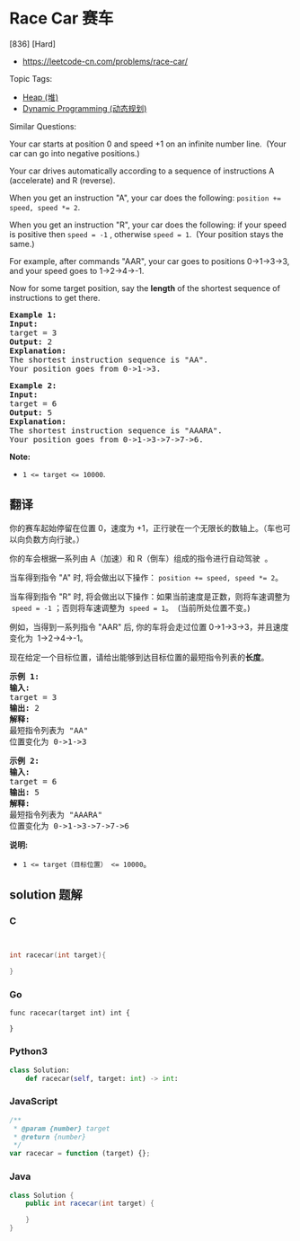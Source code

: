 # Race Car 赛车

[836] [Hard]

- https://leetcode-cn.com/problems/race-car/

Topic Tags:

- [Heap (堆)](https://leetcode-cn.com/tag/heap/)
- [Dynamic Programming (动态规划)](https://leetcode-cn.com/tag/dynamic-programming/)

Similar Questions:

Your car starts at position 0 and speed +1 on an infinite number line.  (Your car can go into negative positions.)

Your car drives automatically according to a sequence of instructions A (accelerate) and R (reverse).

When you get an instruction "A", your car does the following: `position += speed, speed *= 2`.

When you get an instruction "R", your car does the following: if your speed is positive then `speed = -1` , otherwise `speed = 1`.  (Your position stays the same.)

For example, after commands "AAR", your car goes to positions 0->1->3->3, and your speed goes to 1->2->4->-1.

Now for some target position, say the **length** of the shortest sequence of instructions to get there.

<pre><strong>Example 1:</strong>
<strong>Input:</strong> 
target = 3
<strong>Output:</strong> 2
<strong>Explanation:</strong> 
The shortest instruction sequence is "AA".
Your position goes from 0-&gt;1-&gt;3.
</pre>

<pre><strong>Example 2:</strong>
<strong>Input:</strong> 
target = 6
<strong>Output:</strong> 5
<strong>Explanation:</strong> 
The shortest instruction sequence is "AAARA".
Your position goes from 0-&gt;1-&gt;3-&gt;7-&gt;7-&gt;6.
</pre>

**Note:**

- `1 <= target <= 10000`.

## 翻译

你的赛车起始停留在位置 0，速度为 +1，正行驶在一个无限长的数轴上。（车也可以向负数方向行驶。）

你的车会根据一系列由 A（加速）和 R（倒车）组成的指令进行自动驾驶  。

当车得到指令 "A" 时, 将会做出以下操作： `position += speed, speed *= 2`。

当车得到指令 "R" 时, 将会做出以下操作：如果当前速度是正数，则将车速调整为  `speed = -1` ；否则将车速调整为  `speed = 1`。  (当前所处位置不变。)

例如，当得到一系列指令 "AAR" 后, 你的车将会走过位置 0->1->3->3，并且速度变化为  1->2->4->-1。

现在给定一个目标位置，请给出能够到达目标位置的最短指令列表的**长度**。

<pre><strong>示例 1:</strong>
<strong>输入:</strong> 
target = 3
<strong>输出:</strong> 2
<strong>解释:</strong> 
最短指令列表为 "AA"
位置变化为 0-&gt;1-&gt;3
</pre>

<pre><strong>示例 2:</strong>
<strong>输入:</strong> 
target = 6
<strong>输出:</strong> 5
<strong>解释:</strong> 
最短指令列表为 "AAARA"
位置变化为 0-&gt;1-&gt;3-&gt;7-&gt;7-&gt;6
</pre>

**说明:**

- `1 <= target（目标位置） <= 10000`。

## solution 题解

### C

```c


int racecar(int target){

}


```

### Go

```golang
func racecar(target int) int {

}
```

### Python3

```python
class Solution:
    def racecar(self, target: int) -> int:

```

### JavaScript

```javascript
/**
 * @param {number} target
 * @return {number}
 */
var racecar = function (target) {};
```

### Java

```java
class Solution {
    public int racecar(int target) {

    }
}
```
